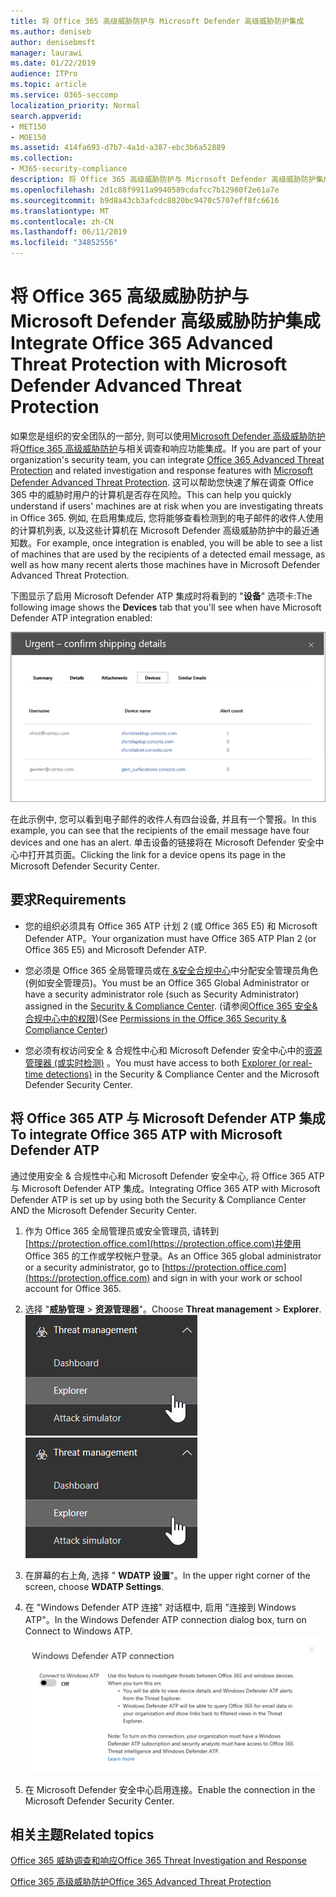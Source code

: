 ```yaml
---
title: 将 Office 365 高级威胁防护与 Microsoft Defender 高级威胁防护集成
ms.author: deniseb
author: denisebmsft
manager: laurawi
ms.date: 01/22/2019
audience: ITPro
ms.topic: article
ms.service: O365-seccomp
localization_priority: Normal
search.appverid:
- MET150
- MOE150
ms.assetid: 414fa693-d7b7-4a1d-a387-ebc3b6a52889
ms.collection:
- M365-security-compliance
description: 将 Office 365 高级威胁防护与 Microsoft Defender 高级威胁防护集成, 以查看更详细的威胁管理信息。
ms.openlocfilehash: 2d1c88f9911a9940589cdafcc7b12980f2e61a7e
ms.sourcegitcommit: b9d8a43cb3afcdc8820bc9470c5707eff8fc6616
ms.translationtype: MT
ms.contentlocale: zh-CN
ms.lasthandoff: 06/11/2019
ms.locfileid: "34852556"
---
```

# <a name="integrate-office-365-advanced-threat-protection-with-microsoft-defender-advanced-threat-protection"></a><span data-ttu-id="94c97-103">将 Office 365 高级威胁防护与 Microsoft Defender 高级威胁防护集成</span><span class="sxs-lookup"><span data-stu-id="94c97-103">Integrate Office 365 Advanced Threat Protection with Microsoft Defender Advanced Threat Protection</span></span>

<span data-ttu-id="94c97-104">如果您是组织的安全团队的一部分, 则可以使用[Microsoft Defender 高级威胁防护](https://docs.microsoft.com/windows/security/threat-protection/microsoft-defender-atp/microsoft-defender-advanced-threat-protection)将[Office 365 高级威胁防护](office-365-atp.md)与相关调查和响应功能集成。</span><span class="sxs-lookup"><span data-stu-id="94c97-104">If you are part of your organization's security team, you can integrate [Office 365 Advanced Threat Protection](office-365-atp.md) and related investigation and response features with [Microsoft Defender Advanced Threat Protection](https://docs.microsoft.com/windows/security/threat-protection/microsoft-defender-atp/microsoft-defender-advanced-threat-protection).</span></span> <span data-ttu-id="94c97-105">这可以帮助您快速了解在调查 Office 365 中的威胁时用户的计算机是否存在风险。</span><span class="sxs-lookup"><span data-stu-id="94c97-105">This can help you quickly understand if users' machines are at risk when you are investigating threats in Office 365.</span></span> <span data-ttu-id="94c97-106">例如, 在启用集成后, 您将能够查看检测到的电子邮件的收件人使用的计算机列表, 以及这些计算机在 Microsoft Defender 高级威胁防护中的最近通知数。</span><span class="sxs-lookup"><span data-stu-id="94c97-106">For example, once integration is enabled, you will be able to see a list of machines that are used by the recipients of a detected email message, as well as how many recent alerts those machines have in Microsoft Defender Advanced Threat Protection.</span></span>
  
<span data-ttu-id="94c97-107">下图显示了启用 Microsoft Defender ATP 集成时将看到的 "**设备**" 选项卡:</span><span class="sxs-lookup"><span data-stu-id="94c97-107">The following image shows the **Devices** tab that you'll see when have Microsoft Defender ATP integration enabled:</span></span>
  
![启用 Microsoft Defender ATP 后, 你可以查看包含警报的计算机列表。](media/fec928ea-8f0c-44d7-80b9-a2e0a8cd4e89.PNG)
  
<span data-ttu-id="94c97-109">在此示例中, 您可以看到电子邮件的收件人有四台设备, 并且有一个警报。</span><span class="sxs-lookup"><span data-stu-id="94c97-109">In this example, you can see that the recipients of the email message have four devices and one has an alert.</span></span> <span data-ttu-id="94c97-110">单击设备的链接将在 Microsoft Defender 安全中心中打开其页面。</span><span class="sxs-lookup"><span data-stu-id="94c97-110">Clicking the link for a device opens its page in the Microsoft Defender Security Center.</span></span>
  
## <a name="requirements"></a><span data-ttu-id="94c97-111">要求</span><span class="sxs-lookup"><span data-stu-id="94c97-111">Requirements</span></span>

- <span data-ttu-id="94c97-112">您的组织必须具有 Office 365 ATP 计划 2 (或 Office 365 E5) 和 Microsoft Defender ATP。</span><span class="sxs-lookup"><span data-stu-id="94c97-112">Your organization must have Office 365 ATP Plan 2 (or Office 365 E5) and Microsoft Defender ATP.</span></span>
    
- <span data-ttu-id="94c97-113">您必须是 Office 365 全局管理员或在[ &amp;安全合规中心](https://protection.office.com)中分配安全管理员角色 (例如安全管理员)。</span><span class="sxs-lookup"><span data-stu-id="94c97-113">You must be an Office 365 Global Administrator or have a security administrator role (such as Security Administrator) assigned in the [Security &amp; Compliance Center](https://protection.office.com).</span></span> <span data-ttu-id="94c97-114">(请参阅[Office 365 安全&amp;合规中心中的权限](permissions-in-the-security-and-compliance-center.md))</span><span class="sxs-lookup"><span data-stu-id="94c97-114">(See [Permissions in the Office 365 Security &amp; Compliance Center](permissions-in-the-security-and-compliance-center.md))</span></span>
    
- <span data-ttu-id="94c97-115">您必须有权访问安全 & 合规性中心和 Microsoft Defender 安全中心中的[资源管理器 (或实时检测)](threat-explorer.md) 。</span><span class="sxs-lookup"><span data-stu-id="94c97-115">You must have access to both [Explorer (or real-time detections)](threat-explorer.md) in the Security & Compliance Center and the Microsoft Defender Security Center.</span></span>
    
## <a name="to-integrate-office-365-atp-with-microsoft-defender-atp"></a><span data-ttu-id="94c97-116">将 Office 365 ATP 与 Microsoft Defender ATP 集成</span><span class="sxs-lookup"><span data-stu-id="94c97-116">To integrate Office 365 ATP with Microsoft Defender ATP</span></span>

<span data-ttu-id="94c97-117">通过使用安全 & 合规性中心和 Microsoft Defender 安全中心, 将 Office 365 ATP 与 Microsoft Defender ATP 集成。</span><span class="sxs-lookup"><span data-stu-id="94c97-117">Integrating Office 365 ATP with Microsoft Defender ATP is set up by using both the Security & Compliance Center AND the Microsoft Defender Security Center.</span></span>
  
1. <span data-ttu-id="94c97-118">作为 Office 365 全局管理员或安全管理员, 请转到[https://protection.office.com](https://protection.office.com)并使用 Office 365 的工作或学校帐户登录。</span><span class="sxs-lookup"><span data-stu-id="94c97-118">As an Office 365 global administrator or a security administrator, go to [https://protection.office.com](https://protection.office.com) and sign in with your work or school account for Office 365.</span></span>
    
2. <span data-ttu-id="94c97-119">选择 "**威胁管理** \> **资源管理器**"。</span><span class="sxs-lookup"><span data-stu-id="94c97-119">Choose **Threat management** \> **Explorer**.</span></span><br><span data-ttu-id="94c97-120">![威胁管理菜单中的资源管理器](media/ThreatMgmt-Explorer-nav.png)</span><span class="sxs-lookup"><span data-stu-id="94c97-120">![Explorer in Threat Management menu](media/ThreatMgmt-Explorer-nav.png)</span></span><br>
    
3. <span data-ttu-id="94c97-121">在屏幕的右上角, 选择 " **WDATP 设置**"。</span><span class="sxs-lookup"><span data-stu-id="94c97-121">In the upper right corner of the screen, choose **WDATP Settings**.</span></span>
    
4. <span data-ttu-id="94c97-122">在 "Windows Defender ATP 连接" 对话框中, 启用 "连接到 Windows ATP"。</span><span class="sxs-lookup"><span data-stu-id="94c97-122">In the Windows Defender ATP connection dialog box, turn on Connect to Windows ATP.</span></span><br>![Microsoft Defender ATP 连接](media/Explorer-WDATPConnection-dialog.png)<br>
    
5. <span data-ttu-id="94c97-124">在 Microsoft Defender 安全中心启用连接。</span><span class="sxs-lookup"><span data-stu-id="94c97-124">Enable the connection in the Microsoft Defender Security Center.</span></span>

  
## <a name="related-topics"></a><span data-ttu-id="94c97-125">相关主题</span><span class="sxs-lookup"><span data-stu-id="94c97-125">Related topics</span></span>

[<span data-ttu-id="94c97-126">Office 365 威胁调查和响应</span><span class="sxs-lookup"><span data-stu-id="94c97-126">Office 365 Threat Investigation and Response</span></span>](office-365-ti.md)
  
[<span data-ttu-id="94c97-127">Office 365 高级威胁防护</span><span class="sxs-lookup"><span data-stu-id="94c97-127">Office 365 Advanced Threat Protection</span></span>](office-365-atp.md)
  

